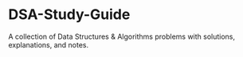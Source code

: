 # DSA-Study-Guide
A collection of Data Structures & Algorithms problems with solutions, explanations, and notes.
